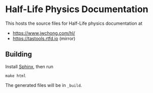 # Half-Life Physics Documentation

This hosts the source files for Half-Life physics documentation at

* https://www.jwchong.com/hl/
* https://tastools.rtfd.io (mirror)

## Building

Install [Sphinx](http://www.sphinx-doc.org), then run

    make html

The generated files will be in `_build`.
